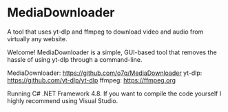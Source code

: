# MediaDownloader
A tool that uses yt-dlp and ffmpeg to download video and audio from virtually any website.

Welcome! MediaDownloader is a simple, GUI-based tool that removes the hassle of using yt-dlp through a command-line.

MediaDownloader: https://github.com/o7q/MediaDownloader
yt-dlp: https://github.com/yt-dlp/yt-dlp
ffmpeg: https://ffmpeg.org

Running C# .NET Framework 4.8.
If you want to compile the code yourself I highly recommend using Visual Studio.